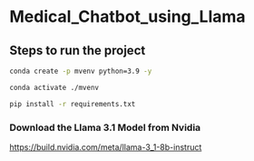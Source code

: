 # Medical_Chatbot_using_Llama

## Steps to run the project

```bash
conda create -p mvenv python=3.9 -y
```

```bash
conda activate ./mvenv
```

```bash
pip install -r requirements.txt
```

### Download the Llama 3.1 Model from Nvidia

https://build.nvidia.com/meta/llama-3_1-8b-instruct 